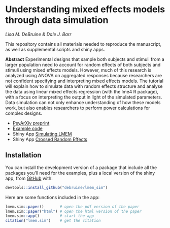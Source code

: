 # Understanding mixed effects models through data simulation

*Lisa M. DeBruine & Dale J. Barr*

This repository contains all materials needed to reproduce the manuscript, as well as supplemental scripts and shiny apps.

**Abstract** Experimental designs that sample both subjects and stimuli from a larger population need to account for random effects of both subjects and stimuli using mixed effects models. However, much of this research is analyzed using ANOVA on aggregated responses because researchers are not confident specifying and interpreting mixed effects models. The tutorial will explain how to simulate data with random effects structure and analyse the data using linear mixed effects regression (with the lme4 R package), with a focus on interpreting the output in light of the simulated parameters. Data simulation can not only enhance understanding of how these models work, but also enables researchers to perform power calculations for complex designs.


* [PsyArXiv preprint](https://psyarxiv.com/xp5cy)
* [Example code](https://debruine.github.io/lmem_sim/articles/)
* Shiny App [Simulating LMEM](https://shiny.psy.gla.ac.uk/lmem_sim/)
* Shiny App [Crossed Random Effects](https://shiny.psy.gla.ac.uk/Dale/crossed/)

## Installation

You can install the development version of a package that include all the packages you'll need for the examples, plus a local version of the shiny app, from [GitHub](https://github.com/debruine/lmem_sim) with:

``` r
devtools::install_github("debruine/lmem_sim")
```

Here are some functions included in the app:

``` r
lmem.sim::paper()       # open the pdf version of the paper
lmem.sim::paper("html") # open the html version of the paper
lmem.sim::app()         # start the app
citation("lmem.sim")    # get the citation
```

